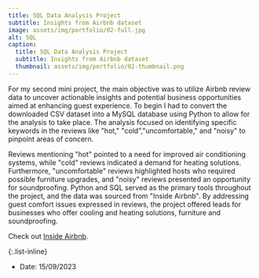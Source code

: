 ```yaml
---
title: SQL Data Analysis Project
subtitle: Insights from Airbnb dataset
image: assets/img/portfolio/02-full.jpg
alt: SQL
caption:
  title: SQL Data Analysis Project
  subtitle: Insights from Airbnb dataset
  thumbnail: assets/img/portfolio/02-thumbnail.png
---
```


For my second mini project, the main objective was to utilize Airbnb review data to uncover actionable insights and potential business opportunities aimed at enhancing guest experience. To begin I had to convert the downloaded CSV dataset into a MySQL database using Python to allow for the analysis to take place. The analysis focused on identifying specific keywords in the reviews like "hot," "cold","uncomfortable," and "noisy" to pinpoint areas of concern.

Reviews mentioning "hot" pointed to a need for improved air conditioning systems, while "cold" reviews indicated a demand for heating solutions. Furthermore, "uncomfortable" reviews highlighted hosts who required possible furniture upgrades, and "noisy" reviews presented an opportunity for soundproofing. Python and SQL served as the primary tools throughout the project, and the data was sourced from "Inside Airbnb". By addressing guest comfort issues expressed in reviews, the project offered leads for businesses who offer cooling and heating solutions, furniture and soundproofing.

Check out [Inside Airbnb](https://insideairbnb.com/).

{:.list-inline}
- Date: 15/09/2023
